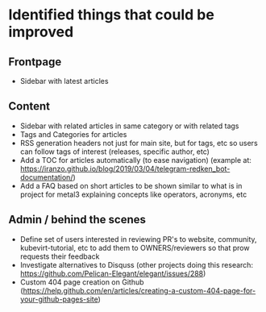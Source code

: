 # Identified things that could be improved

## Frontpage

- Sidebar with latest articles

## Content

- Sidebar with related articles in same category or with related tags
- Tags and Categories for articles
- RSS generation headers not just for main site, but for tags, etc so users can follow tags of interest (releases, specific author, etc)
- Add a TOC for articles automatically (to ease navigation) (example at: https://iranzo.github.io/blog/2019/03/04/telegram-redken_bot-documentation/)
- Add a FAQ based on short articles to be shown similar to what is in project for metal3 explaining concepts like operators, acronyms, etc

## Admin / behind the scenes

- Define set of users interested in reviewing PR's to website, community, kubevirt-tutorial, etc to add them to OWNERS/reviewers so that prow requests their feedback
- Investigate alternatives to Disquss (other projects doing this research: https://github.com/Pelican-Elegant/elegant/issues/288)
- Custom 404 page creation on Github (https://help.github.com/en/articles/creating-a-custom-404-page-for-your-github-pages-site)
